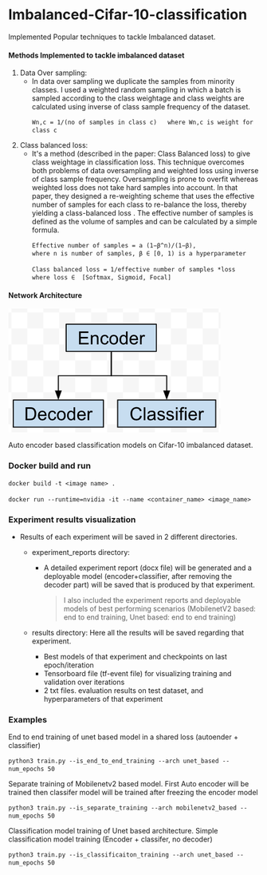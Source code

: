 # Imbalanced-Cifar-10-classification

Implemented Popular techniques to tackle Imbalanced dataset. 

#### Methods Implemented to tackle imbalanced dataset
1. Data Over sampling:
    - In data over sampling we duplicate the samples from minority classes. 
    I used a weighted random sampling in which a batch is sampled according to the class weightage and class weights are calculated using inverse of class sample frequency of the dataset.
      ```
      Wn,c = 1/(no of samples in class c) 	where Wn,c is weight for class c
      ```
2. Class balanced loss:
    - It's a method (described in the paper: Class Balanced loss) to give class weightage in classification loss. This technique overcomes both problems of data oversampling and weighted loss using inverse of class sample frequency. Oversampling is prone to overfit whereas weighted loss does not take hard samples into account. In that paper, they designed a re-weighting scheme that uses the effective number of samples for each class to re-balance the loss, thereby yielding a class-balanced loss . The effective number of samples is defined as the volume of samples and can be calculated by a simple formula.
      ```
      Effective number of samples = a (1−β^n)/(1−β), 
      where n is number of samples, β ∈ [0, 1) is a hyperparameter

      Class balanced loss = 1/effective number of samples *loss
      where loss ∈  [Softmax, Sigmoid, Focal]

      ```

#### Network Architecture
<img src="/results_images/architecture.png" />

Auto encoder based classification models on Cifar-10 imbalanced dataset.

### Docker build and run

```
docker build -t <image name> .

docker run --runtime=nvidia -it --name <container_name> <image_name>
```

### Experiment results visualization

- Results of each experiment will be saved in 2 different directories.
  - experiment_reports directory:

    - A detailed experiment report (docx file) will be generated and a deployable model (encoder+classifier, after removing the decoder part) will be saved that is produced by that experiment.

      > I also included the experiment reports and deployable models of best performing scenarios
      > (MobilenetV2 based: end to end training, Unet based: end to end training)
      >
  - results directory: Here all the results will be saved regarding that experiment.

    - Best models of that experiment and checkpoints on last epoch/iteration
    - Tensorboard file (tf-event file) for visualizing training and validation over iterations
    - 2 txt files. evaluation results on test dataset, and hyperparameters of that experiment

### Examples

End to end training of unet based model in a shared loss (autoender + classifier)

```
python3 train.py --is_end_to_end_training --arch unet_based --num_epochs 50
```

Separate training of Mobilenetv2 based model. First Auto encoder will be trained then classifer model will be trained after freezing the encoder model

```
python3 train.py --is_separate_training --arch mobilenetv2_based --num_epochs 50
```

Classification model training of Unet based architecture. Simple classification model training (Encoder + classifer, no decoder)

```
python3 train.py --is_classificaiton_training --arch unet_based --num_epochs 50
```
